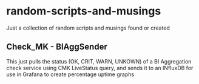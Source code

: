 # random-scripts-and-musings
Just a collection of random scripts and musings found or created

## Check_MK - BIAggSender
This just pulls the status (OK, CRIT, WARN, UNKOWN) of a BI Aggregation check service using CMK LiveStatus query, and sends it to an INfluxDB for use in Grafana to create percentage uptime graphs
